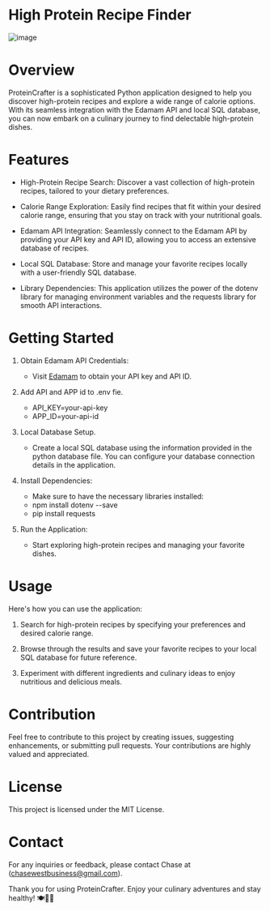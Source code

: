 # High Protein Recipe Finder
![image](https://github.com/chase-west/ProteinCrafter/assets/57733840/763f6bd1-bfef-4266-b768-22dfbaa475e5)
# Overview
ProteinCrafter is a sophisticated Python application designed to help you discover high-protein recipes and explore a wide range of calorie options. With its seamless integration with the Edamam API and local SQL database, you can now embark on a culinary journey to find delectable high-protein dishes.

# Features
- High-Protein Recipe Search: Discover a vast collection of high-protein recipes, tailored to your dietary preferences.

- Calorie Range Exploration: Easily find recipes that fit within your desired calorie range, ensuring that you stay on track with your nutritional goals.

- Edamam API Integration: Seamlessly connect to the Edamam API by providing your API key and API ID, allowing you to access an extensive database of recipes.

- Local SQL Database: Store and manage your favorite recipes locally with a user-friendly SQL database.

- Library Dependencies: This application utilizes the power of the dotenv library for managing environment variables and the requests library for smooth API interactions.

# Getting Started
1. Obtain Edamam API Credentials:
    - Visit [Edamam](https://www.edamam.com/) to obtain your API key and API ID.

2. Add API and APP id to .env fie.
   - API_KEY=your-api-key
   - APP_ID=your-api-id

3. Local Database Setup.
    - Create a local SQL database using the information provided in the python database file. You can configure your database connection details in the application.
4. Install Dependencies:
    - Make sure to have the necessary libraries installed:
    - npm install dotenv --save
    - pip install requests
5. Run the Application:
    - Start exploring high-protein recipes and managing your favorite dishes.
# Usage
Here's how you can use the application:

1. Search for high-protein recipes by specifying your preferences and desired calorie range.

2. Browse through the results and save your favorite recipes to your local SQL database for future reference.

3. Experiment with different ingredients and culinary ideas to enjoy nutritious and delicious meals.

# Contribution
Feel free to contribute to this project by creating issues, suggesting enhancements, or submitting pull requests. Your contributions are highly valued and appreciated.

# License
This project is licensed under the MIT License.

# Contact
For any inquiries or feedback, please contact Chase at (chasewestbusiness@gmail.com).

Thank you for using ProteinCrafter. Enjoy your culinary adventures and stay healthy! 🍽🥦🥩
